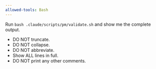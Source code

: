 ```yaml
---
allowed-tools: Bash
---
```


Run `bash .claude/scripts/pm/validate.sh` and show me the complete output.

- DO NOT truncate.
- DO NOT collapse.
- DO NOT abbreviate.
- Show ALL lines in full.
- DO NOT print any other comments.
